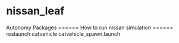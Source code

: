 # nissan_leaf
Autonomy Packages
====== How to run nissan simulation ======
roslaunch catvehicle catvehicle_spawn.launch
